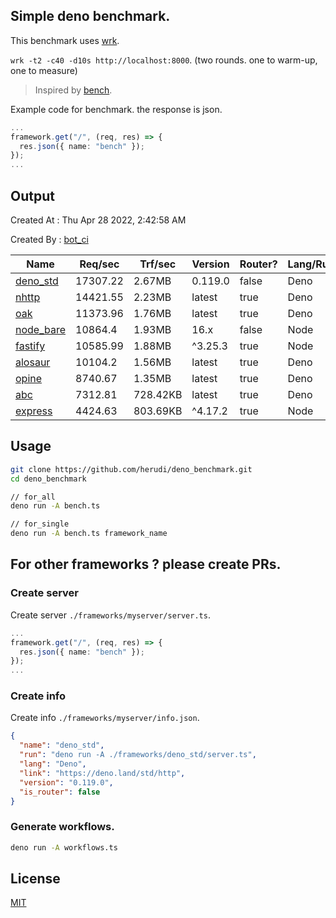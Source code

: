 ## Simple deno benchmark.
This benchmark uses [wrk](https://github.com/wg/wrk).

`wrk -t2 -c40 -d10s http://localhost:8000`. (two rounds. one to warm-up, one to measure)

> Inspired by [bench](https://github.com/denosaurs/bench).

Example code for benchmark. the response is json.
```ts
...
framework.get("/", (req, res) => {
  res.json({ name: "bench" });
});
...
```

## Output
Created At : Thu Apr 28 2022, 2:42:58 AM

Created By : [bot_ci](https://github.com/herudi/deno_benchmarks/commits?author=github-actions%5Bbot%5D)

|Name|Req/sec|Trf/sec|Version|Router?|Lang/Runtime|
|----|----|----|----|----|----|
|[deno_std](https://deno.land/std/http)|17307.22|2.67MB|0.119.0|false|Deno|
|[nhttp](https://github.com/nhttp/nhttp)|14421.55|2.23MB|latest|true|Deno|
|[oak](https://github.com/oakserver/oak)|11373.96|1.76MB|latest|true|Deno|
|[node_bare](https://nodejs.org)|10864.4|1.93MB|16.x|false|Node|
|[fastify](https://github.com/fastify/fastify)|10585.99|1.88MB|^3.25.3|true|Node|
|[alosaur](https://github.com/alosaur/alosaur)|10104.2|1.56MB|latest|true|Deno|
|[opine](https://github.com/cmorten/opine)|8740.67|1.35MB|latest|true|Deno|
|[abc](https://deno.land/x/abc)|7312.81|728.42KB|latest|true|Deno|
|[express](https://github.com/expressjs/express)|4424.63|803.69KB|^4.17.2|true|Node|


## Usage
```bash
git clone https://github.com/herudi/deno_benchmark.git
cd deno_benchmark

// for_all
deno run -A bench.ts

// for_single
deno run -A bench.ts framework_name
```
## For other frameworks ? please create PRs.
### Create server
Create server `./frameworks/myserver/server.ts`.
```ts
...
framework.get("/", (req, res) => {
  res.json({ name: "bench" });
});
...
```
### Create info
Create info `./frameworks/myserver/info.json`.
```json
{
  "name": "deno_std",
  "run": "deno run -A ./frameworks/deno_std/server.ts",
  "lang": "Deno",
  "link": "https://deno.land/std/http",
  "version": "0.119.0",
  "is_router": false
}
```
### Generate workflows.
```bash
deno run -A workflows.ts
```
## License

[MIT](LICENSE)

